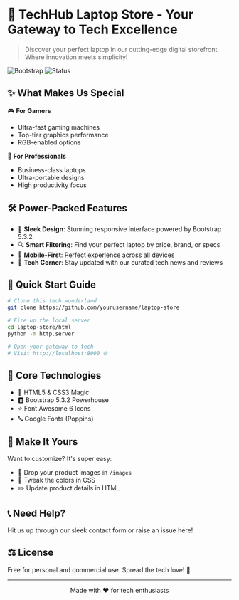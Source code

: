 # 🚀 TechHub Laptop Store - Your Gateway to Tech Excellence

> Discover your perfect laptop in our cutting-edge digital storefront. Where innovation meets simplicity!

![Bootstrap](https://img.shields.io/badge/Bootstrap-5.3.2-purple)
![Status](https://img.shields.io/badge/Status-Active-success)

## ✨ What Makes Us Special

🎮 **For Gamers**
- Ultra-fast gaming machines
- Top-tier graphics performance
- RGB-enabled options

💼 **For Professionals**
- Business-class laptops
- Ultra-portable designs
- High productivity focus

## 🛠️ Power-Packed Features

- 🎨 **Sleek Design**: Stunning responsive interface powered by Bootstrap 5.3.2
- 🔍 **Smart Filtering**: Find your perfect laptop by price, brand, or specs
- 📱 **Mobile-First**: Perfect experience across all devices
- 📰 **Tech Corner**: Stay updated with our curated tech news and reviews

## 🚦 Quick Start Guide

```bash
# Clone this tech wonderland
git clone https://github.com/yourusername/laptop-store

# Fire up the local server
cd laptop-store/html
python -m http.server

# Open your gateway to tech
# Visit http://localhost:8000 🌐
```

## 🎯 Core Technologies

- 🎨 HTML5 & CSS3 Magic
- 🅱️ Bootstrap 5.3.2 Powerhouse
- ⭐ Font Awesome 6 Icons
- 🔤 Google Fonts (Poppins)

## 🎨 Make It Yours

Want to customize? It's super easy:
- 📸 Drop your product images in `/images`
- 🎨 Tweak the colors in CSS
- ✏️ Update product details in HTML

## 📞 Need Help?

Hit us up through our sleek contact form or raise an issue here!

## ⚖️ License

Free for personal and commercial use. Spread the tech love! 💝

---
<p align="center">Made with ❤️ for tech enthusiasts</p>

